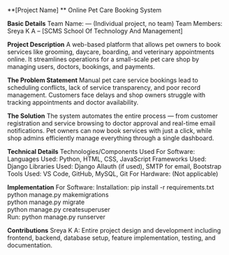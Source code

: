 
**[Project Name] **
Online Pet Care Booking System

**Basic Details**
Team Name: — (Individual project, no team)
Team Members:
Sreya K A – [SCMS School Of Technology And Management]


**Project Description**
A web-based platform that allows pet owners to book services like grooming, daycare, boarding, and veterinary appointments online. It streamlines operations for a small-scale pet care shop by managing users, doctors, bookings, and payments.

**The Problem Statement**
Manual pet care service bookings lead to scheduling conflicts, lack of service transparency, and poor record management. Customers face delays and shop owners struggle with tracking appointments and doctor availability.

**The Solution**
The system automates the entire process — from customer registration and service browsing to doctor approval and real-time email notifications. Pet owners can now book services with just a click, while shop admins efficiently manage everything through a single dashboard.

**Technical Details**
Technologies/Components Used
For Software:
Languages Used: Python, HTML, CSS, JavaScript
Frameworks Used: Django
Libraries Used: Django Allauth (if used), SMTP for email, Bootstrap
Tools Used: VS Code, GitHub, MySQL, Git
For Hardware: (Not applicable)

**Implementation**
For Software:
Installation:
pip install -r requirements.txt  
python manage.py makemigrations  
python manage.py migrate  
python manage.py createsuperuser  
Run:
python manage.py runserver  


**Contributions**
Sreya K A: Entire project design and development including frontend, backend, database setup, feature implementation, testing, and documentation.

